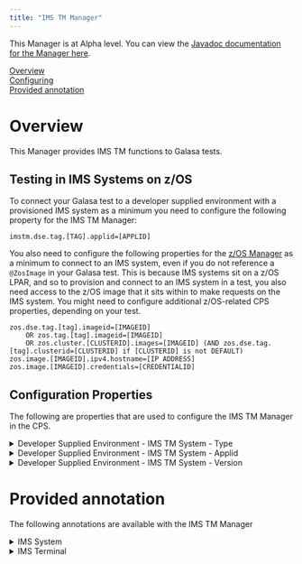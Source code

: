 ```yaml
---
title: "IMS TM Manager"
---
```


This Manager is at Alpha level. You can view the <a href="https://javadoc.galasa.dev/dev/galasa/imstm/package-summary.html" target="_blank" rel="noopener noreferrer">Javadoc documentation for the Manager here</a>.<br>


[Overview](#overview)<br>
[Configuring](#configuring)<br>
[Provided annotation](#annotations)<br>


# <a name="overview"></a>Overview

This Manager provides IMS TM functions to Galasa tests. 

## Testing in IMS Systems on z/OS

To connect your Galasa test to a developer supplied environment with a provisioned IMS system as a minimum you need to configure the following property for the IMS TM Manager: 

```
imstm.dse.tag.[TAG].applid=[APPLID]
```

You also need to configure the following properties for the [z/OS Manager](zos-manager) as a minimum to connect to an IMS system, even if you do not reference a `@ZosImage` in your Galasa test. This is because IMS systems sit on a z/OS LPAR, and so to provision and connect to an IMS system in a test, you also need access to the z/OS image that it sits within to make requests on the IMS system. You might need to configure additional z/OS-related CPS properties, depending on your test.

```
zos.dse.tag.[tag].imageid=[IMAGEID]
    OR zos.tag.[tag].imageid=[IMAGEID] 
    OR zos.cluster.[CLUSTERID].images=[IMAGEID] (AND zos.dse.tag.[tag].clusterid=[CLUSTERID] if [CLUSTERID] is not DEFAULT)
zos.image.[IMAGEID].ipv4.hostname=[IP ADDRESS]
zos.image.[IMAGEID].credentials=[CREDENTIALID]
```


## <a name="configuring"></a>Configuration Properties

The following are properties that are used to configure the IMS TM Manager in the CPS.


<details>
<summary>Developer Supplied Environment - IMS TM System - Type</summary>

| Property: | Developer Supplied Environment - IMS TM System - Type |
| --------------------------------------- | :------------------------------------- |
| Name: | imstm.provision.type |
| Description: | Provisioners will use this property to determine if they should participate in provisioning. The DSE provisioner responds to `dse` and `mixed` (case insensitive). |
| Required:  | No |
| Default value: | dse |
| Valid values: | Any |
| Examples: | <code>imstm.provision.type=dse</code><br> |

</details>
 
<details>
<summary>Developer Supplied Environment - IMS TM System - Applid</summary>

| Property: | Developer Supplied Environment - IMS TM System - Applid |
| --------------------------------------- | :------------------------------------- |
| Name: | imstm.dse.tag.[TAG].applid |
| Description: | Provides the applid of the IMS TM system for the DSE provisioner. The applid setting is mandatory for a DSE system. This property is ignored if you set the <code>imstm.provision.type</code> property to specify any value other than `dse` or `mixed`. |
| Required:  | Yes if you want a DSE system, otherwise not required. |
| Default value: | None |
| Valid values: | A valid VTAM applid |
| Examples: | <code>imstm.dse.tag.PRIMARY.applid=IM1A</code><br>  |

</details>
 
<details>
<summary>Developer Supplied Environment - IMS TM System - Version</summary>

| Property: | Developer Supplied Environment - IMS TM System - Version |
| --------------------------------------- | :------------------------------------- |
| Name: | imstm.dse.tag.version<br>imstm.dse.tag.[TAG].version |
| Description: | Provides the version of the IMS TM system to user tests. |
| Required:  | Only requires setting if a test requests it. |
| Default value: | None |
| Valid values: | A valid V.R.M version format, e.g. 15.5.0 |
| Examples: | <code>imstm.dse.tag.PRIMARY.version=15.5.0</code><br> |

</details>

# <a name="annotations"></a>Provided annotation

The following annotations are available with the IMS TM Manager

<details>
<summary>IMS System</summary>

| Annotation: | IMS System |
| --------------------------------------- | :------------------------------------- |
| Name: | @ImsSystem |
| Description: | The <code>@ImsSystem</code> annotation requests the IMS TM Manager to provide an IMS TM System associated with a z/OS image.  The test can request multiple IMS Systems. |
| Attribute: `imsTag` |  The <code>imsTag</code> is used to identify the IMS System. Optional. The default value is <b>PRIMARY</b>. |
| Attribute: `imageTag` |  The <code>imageTag</code> is used to identify the associated z/OS image. Optional. The default value is <b>PRIMARY</b> |
| Syntax: | <code>@ImsSystem(imsTag="A", imageTag="MVSA")<br>public IImsSystem imsSystemA;</code> |
| Notes: | The <code>IImsSystem</code> interface defines <code>getTag()</code>, <code>getApplid()</code>, <code>getVersion()</code>, and <code>getZosImage()</code> methods for accessing the IMS System's attributes. The behaviour of the remaining methods are dependent on the provisioner that supplies the <code>IImsSystem</code> object. For the DSE provisioner, <code>isProvisionStart()</code> always returns <code>true</code>, while <code>startup()</code> and <code>shutdown()</code> always throw an exception. |

</details>

<details>
<summary>IMS Terminal</summary>

| Annotation: | IMS Terminal |
| --------------------------------------- | :------------------------------------- |
| Name: | @ImsTerminal |
| Description: | The <code>@ImsTerminal</code> annotation requests the IMS TM Manager to provide a 3270 terminal associated with an IMS System.  The test can request multiple IMS Terminals for each IMS System. Each <code>@ImsTerminal</code> annotation requires a corresponding <code>@ImsSystem</code> annotation in the same test class. |
| Attribute: `imsTag` |  The <code>imsTag</code> is used to identify the IMS System. Optional. The default value is <b>PRIMARY</b>. |
| Attribute: `connectAtStartup` |  If <code>connectAtStartup=true</code> the terminal will be connected and signed on to the associated IMS System when control is passed to the test. Optional. The default value is <b>true</b> |
| Attribute: `loginCredentialsTag` |  The <code>loginCredentialsTag</code> is used to identify the credentials that will be used to sign on to the IMS System. Required.
| Syntax: | <code>@ImsTerminal(imsTag="A", connectAtStartup=true, loginCredentialsTag="USER01")<br>public IImsTerminal terminalA;</code> |
| Notes: | The <code>IImsTerminal</code> interface defines <code>getImsSystem()</code>, <code>connectToImsSystem()</code>, <code>resetAndClear()</code>, and <code>getLoginCredentialsTag()</code> methods in addition to all methods defined for the <code>ITerminal</code> interface. |

</details>
